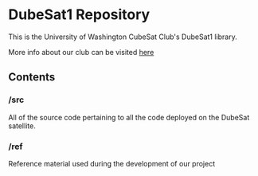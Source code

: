 # DubeSat1 Repository

This is the University of Washington CubeSat Club's DubeSat1
library. 

More info about our club can be visited [here](http://earthweb.ess.washington.edu/space-propulsion/cubesat.php)

## Contents
### /src
All of the source code pertaining to all the code deployed on the 
DubeSat satellite. 

### /ref
Reference material used during the development of our project
